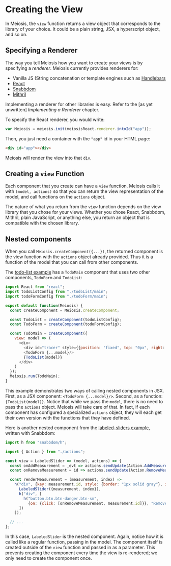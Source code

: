 # Creating the View

In Meiosis, the `view` function returns a view object that corresponds to the library of your choice. It could be a plain string, JSX, a hyperscript object, and so on.

## Specifying a Renderer

The way you tell Meiosis how you want to create your views is by specifying a *renderer*. Meiosis currently provides renderers for:

- Vanilla JS (String concatenation or template engines such as [Handlebars](http://handlebarsjs.com)
- [React](https://facebook.github.io/react/)
- [Snabbdom](http://github.com/paldepind/snabbdom)
- [Mithril](http://mithril.js.org)

Implementing a renderer for other libraries is easy. Refer to the [as yet unwritten] *Implementing a Renderer* chapter.

To specify the React renderer, you would write:

```javascript
var Meiosis = meiosis.init(meiosisReact.renderer.intoId("app"));
```

Then, you just need a container with the `"app"` id in your HTML page:

```html
<div id="app"></div>
```

Meiosis will render the view into that `div`.

## Creating a `view` Function

Each component that you create can have a `view` function. Meiosis calls it with `(model, actions)` so that you can return the view representation of the model, and call functions on the `actions` object.

The nature of what you return from the `view` function depends on the view library that you chose for your views. Whether you chose React, Snabbdom, Mithril, plain JavaScript, or anything else, you return an object that is compatible with the chosen library.

## Nested components

When you call `Meiosis.createComponent({...})`, the returned component is the view function with the `actions` object already provided. Thus it is a function of the model that you can call from other components.

The [todo-list example](https://github.com/foxdonut/meiosis-examples/tree/master/examples/todo-list) has a `TodoMain` component that uses two other components, `TodoForm` and `TodoList`:

```javascript
import React from "react";
import todoListConfig from "./todoList/main";
import todoFormConfig from "./todoForm/main";

export default function(Meiosis) {
  const createComponent = Meiosis.createComponent;

  const TodoList = createComponent(todoListConfig);
  const TodoForm = createComponent(todoFormConfig);

  const TodoMain = createComponent({
    view: model => (
      <div>
        <div id="tracer" style={{position: "fixed", top: "0px", right: "0px"}}></div>
        <TodoForm {...model}/>
        {TodoList(model)}
      </div>
    )
  });
  Meiosis.run(TodoMain);
}
```

This example demonstrates two ways of calling nested components in JSX. First, as a JSX component: `<TodoForm {...model}/>`. Second, as a function: `{TodoList(model)}`. Notice that while we pass the `model`, there is no need to pass the `actions` object. Meiosis will take care of that. In fact, if each component has configured a specialized `actions` object, they will each get their own version with the functions that they have defined.

Here is another nested component from the [labeled-sliders example](https://github.com/foxdonut/meiosis-examples/blob/master/examples/labeled-sliders/sliderContainer/view.js), written with Snabbdom:

```javascript
import h from "snabbdom/h";

import { Action } from "./actions";

const view = LabeledSlider => (model, actions) => {
  const onAddMeasurement = _evt => actions.sendUpdate(Action.AddMeasurement());
  const onRemoveMeasurement = id => actions.sendUpdate(Action.RemoveMeasurement(id));

  const renderMeasurement = (measurement, index) =>
    h("div", {key: measurement.id, style: {border: "1px solid gray"}, id: measurement.id}, [
      LabeledSlider({measurement, index}),
      h("div", [
        h("button.btn.btn-danger.btn-sm",
          {on: {click: [onRemoveMeasurement, measurement.id]}}, "Remove Measurement")
      ])
    ]);

  // ...
};
```

In this case, `LabeledSlider` is the nested component. Again, notice how it is called like a regular function, passing in the model. The component itself is created outside of the `view` function and passed in as a parameter. This prevents creating the component every time the view is re-rendered; we only need to create the component once.
